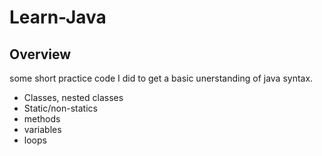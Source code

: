 # Learn-Java
## Overview
some short practice code I did to get a basic unerstanding of java syntax.
* Classes, nested classes
* Static/non-statics
* methods
* variables
* loops
